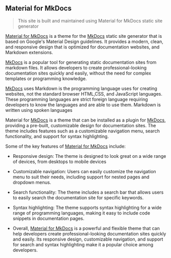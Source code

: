## Material for MkDocs

>This site is built and maintained using Material for MkDocs static site generator

[Material for MkDocs](https://squidfunk.github.io/mkdocs-material/) is a theme for the [MkDocs](mkdocs.md) static site generator that is based on Google's Material Design guidelines. It provides a modern, clean, and responsive design that is optimized for documentation websites, and Markdown extensions.

[MkDocs](mkdocs.md) is a popular tool for generating static documentation sites from markdown files. It allows developers to create professional-looking documentation sites quickly and easily, without the need for complex templates or programming knowledge.

[MkDocs](mkdocs.md) uses Markdown is the programming language  uses for creating websites, not the standard browser HTML,CSS, and JavaScript languages. These programming languages are strict foreign language requiring developers to know the languages and are able to use them. Markdown is written using spoken languages

Material for [MkDocs](mkdocs.md) is a theme that can be installed as a plugin for [MkDocs](mkdocs.md), providing a pre-built, customizable design for documentation sites. The theme includes features such as a customizable navigation menu, search functionality, and support for syntax highlighting.

Some of the key features of [Material for MkDocs](https://squidfunk.github.io/mkdocs-material/) include:

- Responsive design: The theme is designed to look great on a wide range of devices, from desktops to mobile devices

- Customizable navigation: Users can easily customize the navigation menu to suit their needs, including support for nested pages and dropdown menus.

- Search functionality: The theme includes a search bar that allows users to easily search the documentation site for specific keywords.

- Syntax highlighting: The theme supports syntax highlighting for a wide range of programming languages, making it easy to include code snippets in documentation pages.

- Overall, [Material for MkDocs](https://squidfunk.github.io/mkdocs-material/) is a powerful and flexible theme that can help developers create professional-looking documentation sites quickly and easily. Its responsive design, customizable navigation, and support for search and syntax highlighting make it a popular choice among developers.

